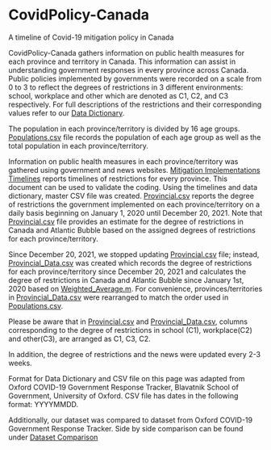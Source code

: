 # CovidPolicy-Canada
A timeline of Covid-19 mitigation policy in Canada

CovidPolicy-Canada gathers information on public health measures for each province and territory in Canada. This information can assist in understanding government responses in every province across Canada. Public policies implemented by governments were recorded on a scale from 0 to 3 to reflect the degrees of restrictions in 3 different environments: school, workplace and other which are denoted as C1, C2, and C3 respectively. For full descriptions of the restrictions and their corresponding values refer to our [Data Dictionary](https://github.com/ddick8/CovidPolicy-Canada/blob/main/Data%20Dictionary.md). 

The population in each province/territory is divided by 16 age groups. [Populations.csv](https://github.com/ddick8/CovidPolicy-Canada/blob/main/Data/Populations.csv) file records the population of each age group as well as the total population in each province/territory.

Information on public health measures in each province/territory was gathered using government and news websites. [Mitigation Implementations Timelines](https://github.com/ddick8/CovidPolicy-Canada/blob/main/Mitigation%20implementations%20timelines.xlsx) reports timelines of restrictions for every province. This document can be used to validate the coding. Using the timelines and data dictionary, master CSV file was created. [Provincial.csv](https://github.com/ddick8/CovidPolicy-Canada/blob/main/Provincial.csv) reports the degree of restrictions the government implemented on each province/territory on a daily basis beginning on January 1, 2020 until December 20, 2021. Note that [Provincial.csv](https://github.com/ddick8/CovidPolicy-Canada/blob/main/Provincial.csv) file provides an estimate for the degree of restrictions in Canada and Atlantic Bubble based on the assigned degrees of restrictions for each province/territory. 

Since December 20, 2021, we stopped updating [Provincial.csv](https://github.com/ddick8/CovidPolicy-Canada/blob/main/Provincial.csv) file; instead, [Provincial_Data.csv](https://github.com/ddick8/CovidPolicy-Canada/blob/Shirin-Amiraslani-introduction/Provincial_Data.csv) was created which records the degree of restrictions for each province/territory since December 20, 2021 and calculates the degree of restrictions in Canada and Atlantic Bubble since January 1st, 2020 based on [Weighted_Average.m](https://github.com/ddick8/CovidPolicy-Canada/blob/Shirin-Amiraslani-introduction/Weighted_Average.m). For convenience, provinces/territories in [Provincial_Data.csv](https://github.com/ddick8/CovidPolicy-Canada/blob/Shirin-Amiraslani-introduction/Provincial_Data.csv) were rearranged to match the order used in [Populations.csv](https://github.com/ddick8/CovidPolicy-Canada/blob/main/Data/Populations.csv).

Please be aware that in [Provincial.csv](https://github.com/ddick8/CovidPolicy-Canada/blob/main/Provincial.csv) and [Provincial_Data.csv](https://github.com/ddick8/CovidPolicy-Canada/blob/Shirin-Amiraslani-introduction/Provincial_Data.csv), columns corresponding to the degree of restrictions in school (C1), workplace(C2) and other(C3), are arranged as C1, C3, C2. 

In addition, the degree of restrictions and the news were updated every 2-3 weeks. 

Format for Data Dictionary and CSV file on this page was adapted from Oxford COVID-19 Government Response Tracker, Blavatnik School of Government, University of Oxford. CSV file has dates in the following format: YYYYMMDD. 

Additionally, our dataset was compared to dataset from Oxford COVID-19 Government Response Tracker. Side by side comparison can be found under [Dataset Comparison](https://github.com/ddick8/CovidPolicy-Canada/blob/main/Dataset%20comparison.xls)

